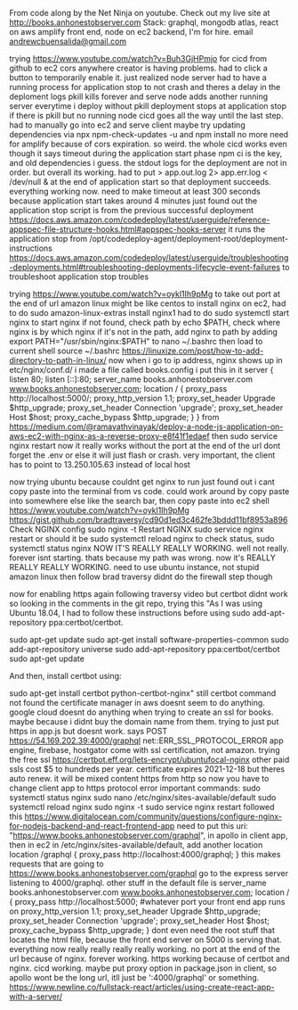 From code along by the Net Ninja on youtube.
Check out my live site at http://books.anhonestobserver.com
Stack: graphql, mongodb atlas, react on aws amplify front end, node on ec2 backend,
I'm for hire. email andrewcbuensalida@gmail.com

trying https://www.youtube.com/watch?v=Buh3GjHPmjo for cicd from github to ec2
cors anywhere creator is having problems. had to click a button to temporarily enable it.
just realized node server had to have a running process for application stop to not crash
and theres a delay in the deploment logs
pkill kills forever and serve
node adds another running server everytime i deploy without pkill
deployment stops at application stop if there is pkill but no running node
cicd goes all the way until the last step. had to manually go into ec2 and serve client
maybe try updating dependencies via npx npm-check-updates -u and npm install
no more need for amplify because of cors expiration.
so weird. the whole cicd works even though it says timeout during the application start phase
npm ci is the key, and old dependencies i guess.
the stdout logs for the deployment are not in order.
but overall its working.
had to put > app.out.log 2> app.err.log < /dev/null & at the end of application start
so that deployment succeeds. everything working now.
need to make timeout at least 300 seconds because application start takes around 4 minutes
just found out the application stop script is from the previous successful deployment
https://docs.aws.amazon.com/codedeploy/latest/userguide/reference-appspec-file-structure-hooks.html#appspec-hooks-server
it runs the application stop from /opt/codedeploy-agent/deployment-root/deployment-instructions
https://docs.aws.amazon.com/codedeploy/latest/userguide/troubleshooting-deployments.html#troubleshooting-deployments-lifecycle-event-failures
to troubleshoot application stop troubles

trying https://www.youtube.com/watch?v=oykl1Ih9pMg to take out port at the end of url
amazon linux might be like centos
to install nginx on ec2, had to do sudo amazon-linux-extras install nginx1
had to do sudo systemctl start nginx to start nginx
if not found, check path by echo $PATH, check where nginx is by which nginx
if it's not in the path, add nginx to path by adding export PATH="/usr/sbin/nginx:$PATH" to nano ~/.bashrc
then load to current shell source ~/.bashrc
https://linuxize.com/post/how-to-add-directory-to-path-in-linux/
now when i go to ip address, nginx shows up
in etc/nginx/conf.d/ i made a file called books.config
i put this in it
server {
listen 80;
listen [::]:80;
server_name books.anhonestobserver.com www.books.anhonestobserver.com;
location / {
proxy_pass http://localhost:5000/;
proxy_http_version 1.1;
proxy_set_header Upgrade $http_upgrade;
proxy_set_header Connection 'upgrade';
proxy_set_header Host $host;
proxy_cache_bypass $http_upgrade;
}
}
from https://medium.com/@ramavathvinayak/deploy-a-node-js-application-on-aws-ec2-with-nginx-as-a-reverse-proxy-e8f41f1edaef
then sudo service nginx restart
now it really works without the port at the end of the url
dont forget the .env or else it will just flash or crash.
very important, the client has to point to 13.250.105.63 instead of local host

now trying ubuntu because couldnt get nginx to run
just found out i cant copy paste into the terminal from vs code.
could work around by copy paste into somewhere else like the search bar, then copy paste into ec2 shell
https://www.youtube.com/watch?v=oykl1Ih9pMg
https://gist.github.com/bradtraversy/cd90d1ed3c462fe3bddd11bf8953a896
Check NGINX config sudo nginx -t
Restart NGINX sudo service nginx restart or should it be sudo systemctl reload nginx
to check status, sudo systemctl status nginx
NOW IT'S REALLY REALLY WORKING. well not really. forever isnt starting. thats because my path was wrong.
now it's REALLY REALLY REALLY WORKING.
need to use ubuntu instance, not stupid amazon linux
then follow brad traversy
didnt do the firewall step though

now for enabling https
again following traversy video but certbot didnt work so looking in the comments in the git repo, trying this
"As I was using Ubuntu 18.04, I had to follow these instructions before using sudo add-apt-repository ppa:certbot/certbot.

sudo apt-get update
sudo apt-get install software-properties-common
sudo add-apt-repository universe
sudo add-apt-repository ppa:certbot/certbot
sudo apt-get update

And then, install certbot using:

sudo apt-get install certbot python-certbot-nginx"
still certbot command not found
the certificate manager in aws doesnt seem to do anything.
google cloud doesnt do anything when trying to create an ssl for books. maybe because i didnt buy the domain name from them.
trying to just put https in app.js but doesnt work. says POST https://54.169.202.39:4000/graphql net::ERR_SSL_PROTOCOL_ERROR
app engine, firebase, hostgator come with ssl certification, not amazon.
trying the free ssl https://certbot.eff.org/lets-encrypt/ubuntufocal-nginx
other paid ssls cost $5 to hundreds per year.
certificate expires 2021-12-18 but theres auto renew.
it will be mixed content https from http so now you have to change client app to https
protocol error
important commands:
sudo systemctl status nginx
sudo nano /etc/nginx/sites-available/default
sudo systemctl reload nginx
sudo nginx -t
sudo service nginx restart
followed this https://www.digitalocean.com/community/questions/configure-nginx-for-nodejs-backend-and-react-frontend-app
need to put this uri: "https://www.books.anhonestobserver.com/graphql",
in apollo in client app, then in ec2 in /etc/nginx/sites-available/default, add another location
location /graphql {
proxy_pass http://localhost:4000/graphql;
}
this makes requests that are going to https://www.books.anhonestobserver.com/graphql go to the express server listening
to 4000/graphql.
other stuff in the default file is
server_name books.anhonestobserver.com www.books.anhonestobserver.com;
location / {
proxy_pass http://localhost:5000; #whatever port your front end app runs on
proxy_http_version 1.1;
proxy_set_header Upgrade $http_upgrade;
proxy_set_header Connection 'upgrade';
proxy_set_header Host $host;
proxy_cache_bypass $http_upgrade;
}
dont even need the root stuff that locates the html file, because the front end server on 5000 is serving that.
everything now really really really really working. no port at the end of the url because of nginx. forever working. https working because of certbot and nginx. cicd working.
maybe put proxy option in package.json in client, so apollo wont be the long url, itll just be ':4000/graphql' or something.
https://www.newline.co/fullstack-react/articles/using-create-react-app-with-a-server/

